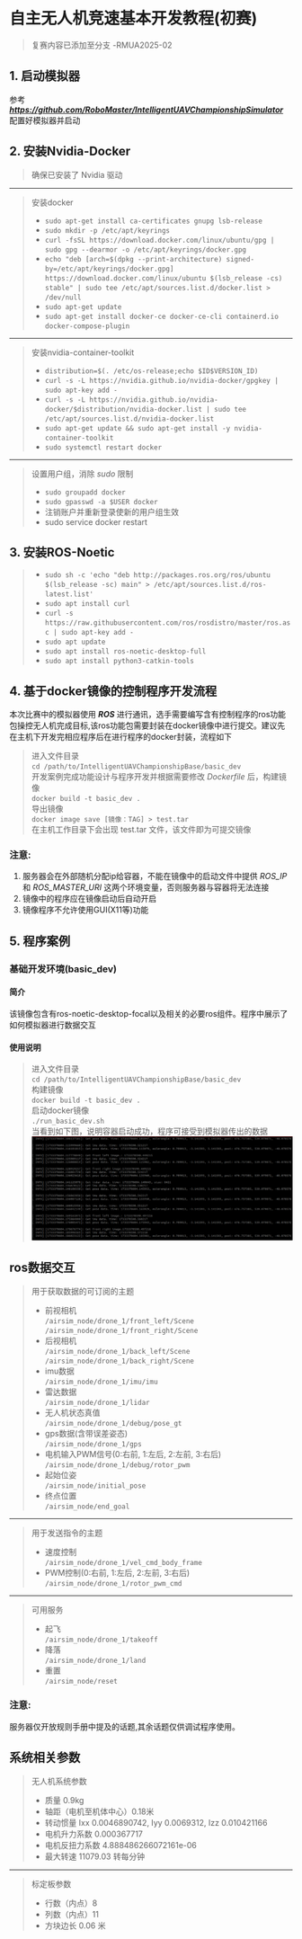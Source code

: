 # __自主无人机竞速基本开发教程(初赛)__
>复赛内容已添加至分支 -RMUA2025-02
## 1. 启动模拟器 
参考 ***https://github.com/RoboMaster/IntelligentUAVChampionshipSimulator*** 配置好模拟器并启动

## 2. 安装Nvidia-Docker
>确保已安装了 Nvidia 驱动
----
>安装docker
>+ `sudo apt-get install ca-certificates gnupg lsb-release`
>+ `sudo mkdir -p /etc/apt/keyrings`
>+ `curl -fsSL https://download.docker.com/linux/ubuntu/gpg | sudo gpg --dearmor -o /etc/apt/keyrings/docker.gpg`
>+ `echo "deb [arch=$(dpkg --print-architecture) signed-by=/etc/apt/keyrings/docker.gpg] https://download.docker.com/linux/ubuntu $(lsb_release -cs) stable" | sudo tee /etc/apt/sources.list.d/docker.list > /dev/null`
>+ `sudo apt-get update`
>+ `sudo apt-get install docker-ce docker-ce-cli containerd.io docker-compose-plugin`
----
>安装nvidia-container-toolkit
>+ `distribution=$(. /etc/os-release;echo $ID$VERSION_ID)`
>+ `curl -s -L https://nvidia.github.io/nvidia-docker/gpgkey | sudo apt-key add -`
>+ `curl -s -L https://nvidia.github.io/nvidia-docker/$distribution/nvidia-docker.list | sudo tee /etc/apt/sources.list.d/nvidia-docker.list`
>+ `sudo apt-get update && sudo apt-get install -y nvidia-container-toolkit`
>+ `sudo systemctl restart docker`
---
>设置用户组，消除 *sudo* 限制  
>+ `sudo groupadd docker`  
>+ `sudo gpasswd -a $USER docker`  
>+ 注销账户并重新登录使新的用户组生效
>+ sudo service docker restart

## 3. 安装ROS-Noetic 
>+ `sudo sh -c 'echo "deb http://packages.ros.org/ros/ubuntu $(lsb_release -sc) main" > /etc/apt/sources.list.d/ros-latest.list'`   
>+ `sudo apt install curl `  
>+ `curl -s https://raw.githubusercontent.com/ros/rosdistro/master/ros.asc | sudo apt-key add -`   
>+ `sudo apt update`
>+ `sudo apt install ros-noetic-desktop-full`
>+ `sudo apt install python3-catkin-tools`

## 4. 基于docker镜像的控制程序开发流程
本次比赛中的模拟器使用 ***ROS*** 进行通讯，选手需要编写含有控制程序的ros功能包操控无人机完成目标,该ros功能包需要封装在docker镜像中进行提交。建议先在主机下开发完相应程序后在进行程序的docker封装，流程如下
>进入文件目录  
`cd /path/to/IntelligentUAVChampionshipBase/basic_dev`  
>开发案例完成功能设计与程序开发并根据需要修改 _Dockerfile_ 后，构建镜像   
`docker build -t basic_dev .`      
>导出镜像  
`docker image save [镜像：TAG] > test.tar`    
在主机工作目录下会出现 test.tar 文件，该文件即为可提交镜像  
### 注意:  
1. 服务器会在外部随机分配ip给容器，不能在镜像中的启动文件中提供 *ROS_IP* 和 *ROS_MASTER_URI* 这两个环境变量，否则服务器与容器将无法连接     
2. 镜像中的程序应在镜像启动后自动开启    
3. 镜像程序不允许使用GUI(X11等)功能        


## 5. 程序案例
### 基础开发环境(basic_dev)
#### 简介
该镜像包含有ros-noetic-desktop-focal以及相关的必要ros组件。程序中展示了如何模拟器进行数据交互
#### 使用说明
>进入文件目录    
`cd /path/to/IntelligentUAVChampionshipBase/basic_dev`  
>构建镜像   
`docker build -t basic_dev .`  
>启动docker镜像   
`./run_basic_dev.sh`  
>当看到如下图，说明容器启动成功，程序可接受到模拟器传出的数据
![pic](./docs/1.png)

## ros数据交互  
>用于获取数据的可订阅的主题  
>+ 前视相机   
`/airsim_node/drone_1/front_left/Scene`  
`/airsim_node/drone_1/front_right/Scene`
>+ 后视相机  
`/airsim_node/drone_1/back_left/Scene`  
`/airsim_node/drone_1/back_right/Scene`  
>+ imu数据  
`/airsim_node/drone_1/imu/imu`
>+ 雷达数据  
`/airsim_node/drone_1/lidar`
>+ 无人机状态真值  
`/airsim_node/drone_1/debug/pose_gt`  
>+ gps数据(含带误差姿态)  
`/airsim_node/drone_1/gps`  
>+ 电机输入PWM信号(0:右前, 1:左后, 2:左前, 3:右后)  
`/airsim_node/drone_1/debug/rotor_pwm`  
>+ 起始位姿  
`/airsim_node/initial_pose`  
>+ 终点位置  
`/airsim_node/end_goal`  
---- 
>用于发送指令的主题
>+ 速度控制  
`/airsim_node/drone_1/vel_cmd_body_frame`
>+ PWM控制(0:右前, 1:左后, 2:左前, 3:右后)  
`/airsim_node/drone_1/rotor_pwm_cmd`
----
>可用服务   
>+ 起飞   
`/airsim_node/drone_1/takeoff`   
>+ 降落   
`/airsim_node/drone_1/land`   
>+ 重置   
`/airsim_node/reset` 
### 注意:   
服务器仅开放规则手册中提及的话题,其余话题仅供调试程序使用。

## 系统相关参数
> 无人机系统参数  
>+ 质量 0.9kg    
>+ 轴距（电机至机体中心）0.18米  
>+ 转动惯量 Ixx 0.0046890742, Iyy 0.0069312, Izz 0.010421166  
>+ 电机升力系数 0.000367717  
>+ 电机反扭力系数 4.888486266072161e-06  
>+ 最大转速 11079.03 转每分钟  
----
> 标定板参数
>+ 行数（内点）8  
>+ 列数（内点）11  
>+ 方块边长 0.06 米  


